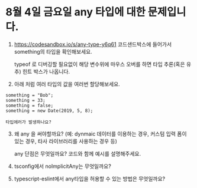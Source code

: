 # 8월 4일 금요일 any 타입에 대한 문제입니다.

1. https://codesandbox.io/s/any-type-y6q61 코드샌드박스에 들어가서 something의 타입을 확인해보세요.

    typeof 로 디버깅할 필요없이 해당 변수위에 마우스 오버를 하면 타입 추론(혹은 유추) 힌트 박스가 나옵니다.

2. 아래 처럼 여러 타입의 값을 여러번 할당해보세요.

```
something = "Bob";
something = 33;
something = false;
something = new Date(2019, 5, 8);
```

    타입에러가 발생하나요?

3. 왜 any 을 써야할까요?  (예: dynmaic 데이터를 이용하는 경우, 커스텀 입력 폼이 있는 경우, 타사 라이브러리를 사용하는 경우 등)

    any 단점은 무엇일까요? 코드와 함께 예시를 설명해주세요.

4. tsconfig에서 noImplicitAny는 무엇일까요?

5. typescript-eslint에서 any타입을 허용할 수 있는 방법은 무엇일까요?